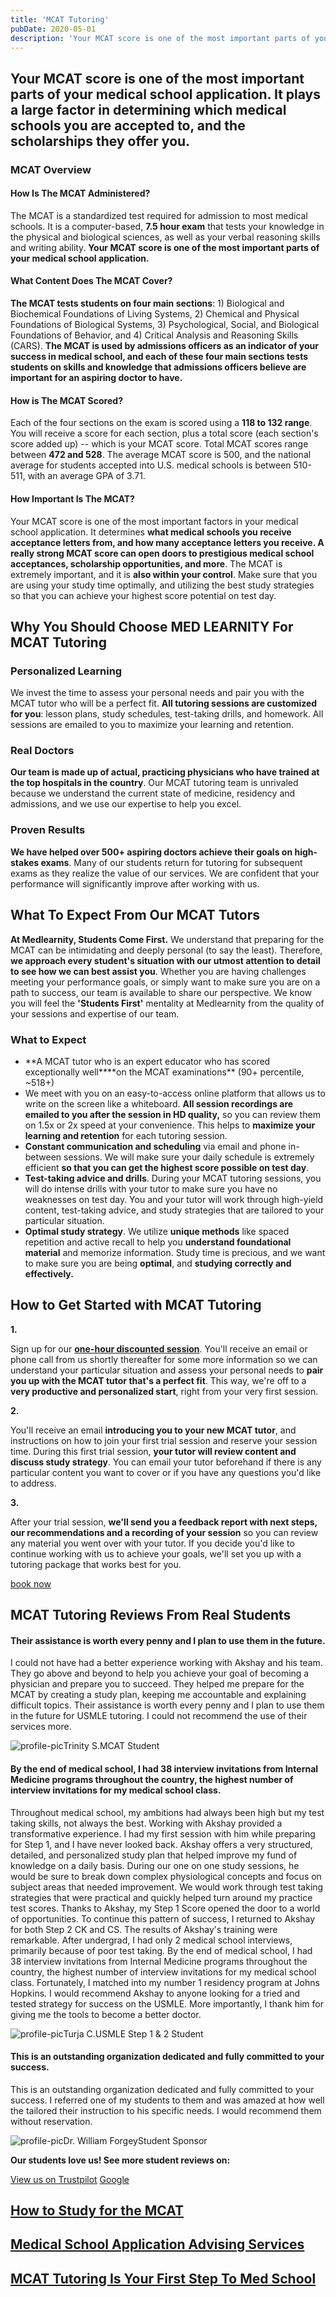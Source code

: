 ```yaml
---
title: 'MCAT Tutoring'
pubDate: 2020-05-01
description: 'Your MCAT score is one of the most important parts of your medical school application. It plays a large factor in determining which medical schools you are.'
---
```


## Your MCAT score is one of the most important parts of your medical school application. It plays a large factor in determining which medical schools you are accepted to, and the scholarships they offer you.

### MCAT Overview

#### How Is The MCAT Administered?

The MCAT is a standardized test required for admission to most medical schools. It is a computer-based, **7.5 hour exam** that tests your knowledge in the physical and biological sciences, as well as your verbal reasoning skills and writing ability. **Your MCAT score is one of the most important parts of your medical school application.**

#### What Content Does The MCAT Cover?

**The MCAT tests students on four main sections**: 1) Biological and Biochemical Foundations of Living Systems, 2) Chemical and Physical Foundations of Biological Systems, 3) Psychological, Social, and Biological Foundations of Behavior, and 4) Critical Analysis and Reasoning Skills (CARS). **The MCAT is used by admissions officers as an indicator of your success in medical school, and each of these four main sections tests students on skills and knowledge that admissions officers believe are important for an aspiring doctor to have.**

#### How is The MCAT Scored?

Each of the four sections on the exam is scored using a **118 to 132 range**. You will receive a score for each section, plus a total score (each section's score added up) -- which is your MCAT score. Total MCAT scores range between **472 and 528**. The average MCAT score is 500, and the national average for students accepted into U.S. medical schools is between 510-511, with an average GPA of 3.71.

#### How Important Is The MCAT?

Your MCAT score is one of the most important factors in your medical school application. It determines **what medical schools you receive acceptance letters from, and how many acceptance letters you receive. A really strong MCAT score can open doors to prestigious medical school acceptances, scholarship opportunities, and more**. The MCAT is extremely important, and it is **also within your control**. Make sure that you are using your study time optimally, and utilizing the best study strategies so that you can achieve your highest score potential on test day.

## Why You Should Choose MED LEARNITY For MCAT Tutoring

### Personalized Learning

We invest the time to assess your personal needs and pair you with the MCAT tutor who will be a perfect fit. **All tutoring sessions are customized for you**: lesson plans, study schedules, test-taking drills, and homework. All sessions are emailed to you to maximize your learning and retention. 

### Real Doctors

**Our team is made up of actual, practicing physicians who have trained at the top hospitals in the country**. Our MCAT tutoring team is unrivaled because we understand the current state of medicine, residency and admissions, and we use our expertise to help you excel. 

### Proven Results

**We have helped over 500+ aspiring doctors achieve their goals on high-stakes exams**. Many of our students return for tutoring for subsequent exams as they realize the value of our services. We are confident that your performance will significantly improve after working with us.

## What To Expect From Our MCAT Tutors

**At Medlearnity, Students Come First.** We understand that preparing for the MCAT can be intimidating and deeply personal (to say the least). Therefore, **we approach every student's situation with our utmost attention to detail to see how we can best assist you**. Whether you are having challenges meeting your performance goals, or simply want to make sure you are on a path to success, our team is available to share our perspective. We know you will feel the **'Students First'** mentality at Medlearnity from the quality of your sessions and expertise of our team.

### **What to Expect**

- **A MCAT tutor who is an expert educator who has scored exceptionally well\*\***on the MCAT examinations\*\* (90+ percentile, ~518+)
- We meet with you on an easy-to-access online platform that allows us to write on the screen like a whiteboard. **All session recordings are emailed to you after the session in HD quality,** so you can review them on 1.5x or 2x speed at your convenience. This helps to **maximize your learning and retention** for each tutoring session.
- **Constant communication and scheduling** via email and phone in-between sessions. We will make sure your daily schedule is extremely efficient **so that you can get the highest score possible on test day**.
- **Test-taking advice and drills**. During your MCAT tutoring sessions, you will do intense drills with your tutor to make sure you have no weaknesses on test day. You and your tutor will work through high-yield content, test-taking advice, and study strategies that are tailored to your particular situation.
- **Optimal study strategy**. We utilize **unique methods** like spaced repetition and active recall to help you **understand foundational material** and memorize information. Study time is precious, and we want to make sure you are being **optimal**, and **studying correctly and effectively.**

## How to Get Started with MCAT Tutoring

**1.**

Sign up for our [**one-hour discounted session**](/purchase-discounted-session/). You'll receive an email or phone call from us shortly thereafter for some more information so we can understand your particular situation and assess your personal needs to **pair you up with the MCAT tutor that's a perfect fit**. This way, we're off to a **very productive and personalized start**, right from your very first session.

**2.**

You'll receive an email **introducing you to your new MCAT tutor**, and instructions on how to join your first trial session and reserve your session time. During this first trial session, **your tutor will review content and discuss study strategy**. You can email your tutor beforehand if there is any particular content you want to cover or if you have any questions you'd like to address.

**3.**

After your trial session, **we'll send you a feedback report with next steps, our recommendations and a recording of your session** so you can review any material you went over with your tutor. If you decide you'd like to continue working with us to achieve your goals, we'll set you up with a tutoring package that works best for you.

[book now](/purchase-discounted-session/)

## **MCAT Tutoring Reviews From Real Students**

#### Their assistance is worth every penny and I plan to use them in the future.

I could not have had a better experience working with Akshay and his team. They go above and beyond to help you achieve your goal of becoming a physician and prepare you to succeed. They helped me prepare for the MCAT by creating a study plan, keeping me accountable and explaining difficult topics. Their assistance is worth every penny and I plan to use them in the future for USMLE tutoring. I could not recommend the use of their services more.

![profile-pic](https://i2xfwztd2ksbegse.public.blob.vercel-storage.com/wp/2023/10/testimonial-placeholder.png)Trinity S.MCAT Student

#### By the end of medical school, I had 38 interview invitations from Internal Medicine programs throughout the country, the highest number of interview invitations for my medical school class.

Throughout medical school, my ambitions had always been high but my test taking skills, not always the best. Working with Akshay provided a transformative experience. I had my first session with him while preparing for Step 1, and I have never looked back. Akshay offers a very structured, detailed, and personalized study plan that helped improve my fund of knowledge on a daily basis. During our one on one study sessions, he would be sure to break down complex physiological concepts and focus on subject areas that needed improvement. We would work through test taking strategies that were practical and quickly helped turn around my practice test scores. Thanks to Akshay, my Step 1 Score opened the door to a world of opportunities. To continue this pattern of success, I returned to Akshay for both Step 2 CK and CS. The results of Akshay's training were remarkable. After undergrad, I had only 2 medical school interviews, primarily because of poor test taking. By the end of medical school, I had 38 interview invitations from Internal Medicine programs throughout the country, the highest number of interview invitations for my medical school class. Fortunately, I matched into my number 1 residency program at Johns Hopkins. I would recommend Akshay to anyone looking for a tried and tested strategy for success on the USMLE. More importantly, I thank him for giving me the tools to become a better doctor.

![profile-pic](https://i2xfwztd2ksbegse.public.blob.vercel-storage.com/wp/2020/04/87111525_10157936509629477_2364165572716920832_o.jpg)Turja C.USMLE Step 1 & 2 Student

#### This is an outstanding organization dedicated and fully committed to your success.

This is an outstanding organization dedicated and fully committed to your success. I referred one of my students to them and was amazed at how well the tailored their instruction to his specific needs. I would recommend them without reservation.

![profile-pic](https://i2xfwztd2ksbegse.public.blob.vercel-storage.com/wp/2020/04/13584804_10153790018961089_8753852675565858554_o.jpg)Dr. William ForgeyStudent Sponsor

**Our students love us! See more student reviews on:**

[View us on Trustpilot](https://www.trustpilot.com/review/medlearnity.com) [Google](https://www.google.com/search?sxsrf=ALeKk02Np3zuLpVvWHuLh8YQxCysUEKy4Q%3A1588046050926&ei=4qinXouTOPGzytMPwPe00Ag&q=medlearnity+google+reviews&oq=medlearnity+google+reviews&gs_lcp=CgZwc3ktYWIQAzIECCMQJ1CEKljpMWCBM2gAcAB4AIABXIgBtAaSAQIxMJgBAKABAaoBB2d3cy13aXo&sclient=psy-ab&ved=0ahUKEwiLjILGnIrpAhXxmXIEHcA7DYoQ4dUDCAw&uact=5#lrd=0x89c25981baf77257:0xf372ef78c42cfd0b,1,,,)

## [How to Study for the MCAT](https://www.medlearnity.com/how-to-study-for-the-mcat/ 'How to Study for the MCAT')

## [Medical School Application Advising Services](https://www.medlearnity.com/medical-school-application-advising-services/ 'Medical School Application Advising Services')

## [MCAT Tutoring Is Your First Step To Med School](https://www.medlearnity.com/mcat-tutoring/ 'MCAT Tutoring Is Your First Step To Med School')
